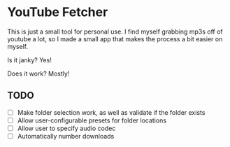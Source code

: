 # YouTube Fetcher

This is just a small tool for personal use.
I find myself grabbing mp3s off of youtube a lot, so I made a small
app that makes the process a bit easier on myself.

Is it janky? Yes!

Does it work? Mostly!

## TODO

- [ ] Make folder selection work, as well as validate if the folder exists
- [ ] Allow user-configurable presets for folder locations
- [ ] Allow user to specify audio codec
- [ ] Automatically number downloads
